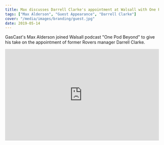 ```yaml
---
title: Max discusses Darrell Clarke's appointment at Walsall with One Pod Beyond
tags: ["Max Alderson", "Guest Appearance", "Darrell Clarke"]
cover: "/media/images/branding/guest.jpg"
date: 2019-05-14
---
```


GasCast's Max Alderson joined Walsall podcast "One Pod Beyond" to give his take on the appointment of former Rovers manager Darrell Clarke.

 <!--more-->

<iframe width="100%" height="300" scrolling="no" frameborder="no" allow="autoplay" src="https://w.soundcloud.com/player/?url=https%3A//api.soundcloud.com/tracks/620359509&color=%23ff5500&auto_play=false&hide_related=false&show_comments=true&show_user=true&show_reposts=false&show_teaser=true&visual=true"></iframe>

<script async src="//pagead2.googlesyndication.com/pagead/js/adsbygoogle.js"></script>
<!-- GasCast Blog Ad -->
<ins class="adsbygoogle"
     style="display:block"
     data-ad-client="ca-pub-8805482732507166"
     data-ad-slot="7113725307"
     data-ad-format="auto"
     data-full-width-responsive="true"></ins>
<script>
(adsbygoogle = window.adsbygoogle || []).push({});
</script>